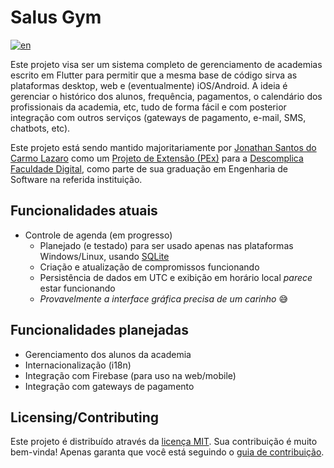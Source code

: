 # Salus Gym

[![en](https://img.shields.io/badge/lang-en-red.svg)](https://github.com/jolaz-dev/salus-gym/blob/main/README.md)

Este projeto visa ser um sistema completo de gerenciamento de academias escrito em Flutter para permitir que a mesma base de código sirva as plataformas desktop, web e (eventualmente) iOS/Android. A ideia é gerenciar o histórico dos alunos, frequência, pagamentos, o calendário dos profissionais da academia, etc, tudo de forma fácil e com posterior integração com outros serviços (gateways de pagamento, e-mail, SMS, chatbots, etc).

Este projeto está sendo mantido majoritariamente por [Jonathan Santos do Carmo Lazaro](https://github.com/jonathanlazaro1) como um [Projeto de Extensão (PEx)](http://portal.mec.gov.br/index.php?option=com_docman&view=download&alias=104251-rces007-18&category_slug=dezembro-2018-pdf&Itemid=30192) para a [Descomplica Faculdade Digital](https://no.descomplica.com.br/knowledge/o-que-%C3%A9-projeto-de-extens%C3%A3o), como parte de sua graduação em Engenharia de Software na referida instituição.

## Funcionalidades atuais

- Controle de agenda (em progresso)
  - Planejado (e testado) para ser usado apenas nas plataformas Windows/Linux, usando [SQLite](https://www.sqlite.org/)
  - Criação e atualização de compromissos funcionando
  - Persistência de dados em UTC e exibição em horário local _parece_ estar funcionando
  - _Provavelmente a interface gráfica precisa de um carinho_ 😅

## Funcionalidades planejadas

- Gerenciamento dos alunos da academia
- Internacionalização (i18n)
- Integração com Firebase (para uso na web/mobile)
- Integração com gateways de pagamento

## Licensing/Contributing

Este projeto é distribuído através da [licença MIT](./LICENSE). Sua contribuição é muito bem-vinda! Apenas garanta que você está seguindo o [guia de contribuição](./CONTRIBUTING.md).
